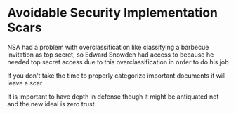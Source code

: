 # Avoidable Security Implementation Scars

 NSA had a problem with overclassification like classifying a barbecue invitation as top secret, so Edward Snowden had access to because he needed top secret access due to this overclassification in order to do his job

If you don't take the time to properly categorize important documents it will leave a scar

It is important to have depth in defense though it might be antiquated not and the new ideal is zero trust






